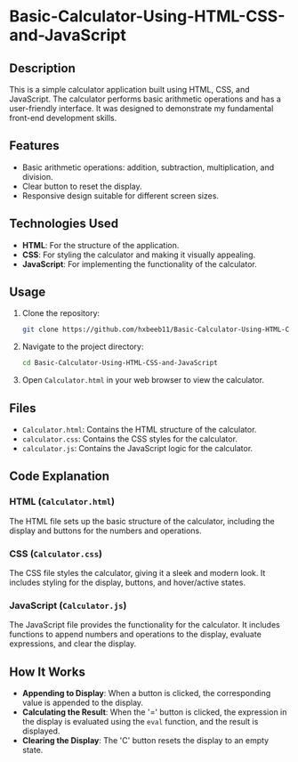 # Basic-Calculator-Using-HTML-CSS-and-JavaScript

## Description

This is a simple calculator application built using HTML, CSS, and JavaScript. The calculator performs basic arithmetic operations and has a user-friendly interface. It was designed to demonstrate my fundamental front-end development skills.

## Features

- Basic arithmetic operations: addition, subtraction, multiplication, and division.
- Clear button to reset the display.
- Responsive design suitable for different screen sizes.

## Technologies Used

- **HTML**: For the structure of the application.
- **CSS**: For styling the calculator and making it visually appealing.
- **JavaScript**: For implementing the functionality of the calculator.

## Usage

1. Clone the repository:

    ```bash
    git clone https://github.com/hxbeeb11/Basic-Calculator-Using-HTML-CSS-and-JavaScript.git
    ```

2. Navigate to the project directory:

    ```bash
    cd Basic-Calculator-Using-HTML-CSS-and-JavaScript
    ```

3. Open `Calculator.html` in your web browser to view the calculator.

## Files

- `Calculator.html`: Contains the HTML structure of the calculator.
- `calculator.css`: Contains the CSS styles for the calculator.
- `calculator.js`: Contains the JavaScript logic for the calculator.

## Code Explanation

### HTML (`Calculator.html`)

The HTML file sets up the basic structure of the calculator, including the display and buttons for the numbers and operations.

### CSS (`Calculator.css`)

The CSS file styles the calculator, giving it a sleek and modern look. It includes styling for the display, buttons, and hover/active states.

### JavaScript (`Calculator.js`)

The JavaScript file provides the functionality for the calculator. It includes functions to append numbers and operations to the display, evaluate expressions, and clear the display.

## How It Works

- **Appending to Display**: When a button is clicked, the corresponding value is appended to the display.
- **Calculating the Result**: When the '=' button is clicked, the expression in the display is evaluated using the `eval` function, and the result is displayed.
- **Clearing the Display**: The 'C' button resets the display to an empty state.
